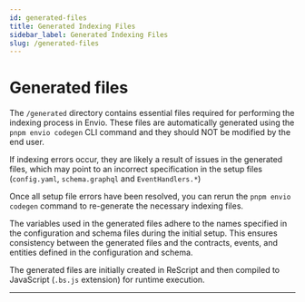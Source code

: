```yaml
---
id: generated-files
title: Generated Indexing Files
sidebar_label: Generated Indexing Files
slug: /generated-files
---
```


# Generated files

The `/generated` directory contains essential files required for performing the indexing process in Envio. These files are automatically generated using the `pnpm envio codegen` CLI command and they should NOT be modified by the end user.

If indexing errors occur, they are likely a result of issues in the generated files, which may point to an incorrect specification in the setup files (`config.yaml`, `schema.graphql` and `EventHandlers.*`)

Once all setup file errors have been resolved, you can rerun the `pnpm envio codegen` command to re-generate the necessary indexing files.

The variables used in the generated files adhere to the names specified in the configuration and schema files during the initial setup. This ensures consistency between the generated files and the contracts, events, and entities defined in the configuration and schema.

The generated files are initially created in ReScript and then compiled to JavaScript (`.bs.js` extension) for runtime execution.


---
